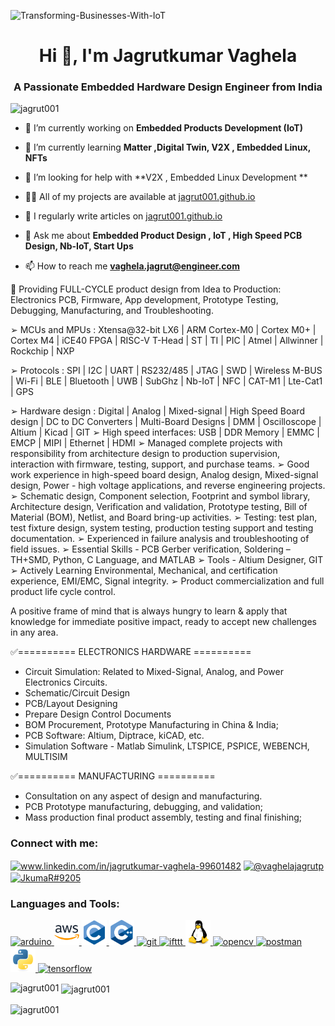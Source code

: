 ![Transforming-Businesses-With-IoT](https://user-images.githubusercontent.com/67455535/211240136-c8554fcc-7df2-4e89-bd73-11a5d7e22d1e.gif)


<h1 align="center">Hi 👋, I'm Jagrutkumar Vaghela</h1>
<h3 align="center">A Passionate Embedded Hardware Design Engineer from India</h3>

<p align="left"> <img src="https://komarev.com/ghpvc/?username=jagrut001&label=Profile%20views&color=0e75b6&style=flat" alt="jagrut001" /> </p>


- 🔭 I’m currently working on **Embedded Products Development (IoT)**

- 🌱 I’m currently learning **Matter ,Digital Twin, V2X , Embedded Linux, NFTs**

- 🤝 I’m looking for help with **V2X , Embedded Linux Development **

- 👨‍💻 All of my projects are available at [jagrut001.github.io](jagrut001.github.io)

- 📝 I regularly write articles on [jagrut001.github.io](jagrut001.github.io)

- 💬 Ask me about **Embedded Product Design , IoT , High Speed PCB Design, Nb-IoT, Start Ups**

- 📫 How to reach me **vaghela.jagrut@engineer.com**

🚀 Providing FULL-CYCLE product design from Idea to Production: Electronics PCB, Firmware, App development, Prototype Testing, Debugging, Manufacturing, and Troubleshooting.

➢ MCUs and MPUs : Xtensa@32-bit LX6 | ARM Cortex-M0 | Cortex M0+ | Cortex M4 | iCE40
 FPGA | RISC-V T-Head | ST | TI | PIC | Atmel | Allwinner | Rockchip | NXP
 
➢ Protocols : SPI | I2C | UART | RS232/485 | JTAG | SWD | Wireless M-BUS | Wi-Fi | BLE | Bluetooth | UWB | SubGhz | Nb-IoT | NFC | CAT-M1 | Lte-Cat1 | GPS

➢ Hardware design : Digital | Analog | Mixed-signal | High Speed Board design | DC to DC Converters | Multi-Board Designs | DMM | Oscilloscope | Altium | Kicad | GIT
➢ High speed interfaces: USB | DDR Memory | EMMC | EMCP | MIPI | Ethernet | HDMI
➢ Managed complete projects with responsibility from architecture design to production supervision, interaction with firmware, testing, support, and purchase teams.
➢ Good work experience in high-speed board design, Analog design, Mixed-signal design, Power - high voltage applications, and reverse engineering projects.
➢ Schematic design, Component selection, Footprint and symbol library, Architecture design, Verification and validation, Prototype testing, Bill of Material (BOM), Netlist, and Board bring-up activities.
➢ Testing: test plan, test fixture design, system testing, production testing support and testing documentation.
➢ Experienced in failure analysis and troubleshooting of field issues. 
➢ Essential Skills - PCB Gerber verification, Soldering – TH+SMD, Python, C Language, and MATLAB
➢ Tools - Altium Designer, GIT
➢ Actively Learning Environmental, Mechanical, and certification experience, EMI/EMC, Signal integrity.
➢ Product commercialization and full product life cycle control.

A positive frame of mind that is always hungry to learn & apply that knowledge for immediate positive impact, ready to accept new challenges in any area.

✅========== ELECTRONICS HARDWARE ==========
- Circuit Simulation: Related to Mixed-Signal, Analog, and Power Electronics Circuits.
- Schematic/Circuit Design
- PCB/Layout Designing
- Prepare Design Control Documents
- BOM Procurement, Prototype Manufacturing in China & India;
- PCB Software: Altium, Diptrace, kiCAD, etc.
- Simulation Software - Matlab Simulink, LTSPICE, PSPICE, WEBENCH, MULTISIM

✅========== MANUFACTURING ==========
- Consultation on any aspect of design and manufacturing.
- PCB Prototype manufacturing, debugging, and validation;
- Mass production final product assembly, testing and final finishing;


<h3 align="left">Connect with me:</h3>
<p align="left">
<a href="https://www.linkedin.com/in/jagrutkumar-vaghela-99601482/" target="blank"><img align="center" src="https://raw.githubusercontent.com/rahuldkjain/github-profile-readme-generator/master/src/images/icons/Social/linked-in-alt.svg" alt="www.linkedin.com/in/jagrutkumar-vaghela-99601482" height="30" width="40" /></a>
<a href="https://www.hackerrank.com/vaghelajagrutp?hr_r=1" target="blank"><img align="center" src="https://raw.githubusercontent.com/rahuldkjain/github-profile-readme-generator/master/src/images/icons/Social/hackerrank.svg" alt="@vaghelajagrutp" height="30" width="40" /></a>
<a href="https://discord.gg/kgpFuDpm" target="blank"><img align="center" src="https://raw.githubusercontent.com/rahuldkjain/github-profile-readme-generator/master/src/images/icons/Social/discord.svg" alt="JkumaR#9205" height="30" width="40" /></a>
</p>

<h3 align="left">Languages and Tools:</h3>
<p align="left"> <a href="https://www.arduino.cc/" target="_blank" rel="noreferrer"> <img src="https://cdn.worldvectorlogo.com/logos/arduino-1.svg" alt="arduino" width="40" height="40"/> </a> <a href="https://aws.amazon.com" target="_blank" rel="noreferrer"> <img src="https://raw.githubusercontent.com/devicons/devicon/master/icons/amazonwebservices/amazonwebservices-original-wordmark.svg" alt="aws" width="40" height="40"/> </a> <a href="https://www.cprogramming.com/" target="_blank" rel="noreferrer"> <img src="https://raw.githubusercontent.com/devicons/devicon/master/icons/c/c-original.svg" alt="c" width="40" height="40"/> </a> <a href="https://www.w3schools.com/cpp/" target="_blank" rel="noreferrer"> <img src="https://raw.githubusercontent.com/devicons/devicon/master/icons/cplusplus/cplusplus-original.svg" alt="cplusplus" width="40" height="40"/> </a> <a href="https://git-scm.com/" target="_blank" rel="noreferrer"> <img src="https://www.vectorlogo.zone/logos/git-scm/git-scm-icon.svg" alt="git" width="40" height="40"/> </a> <a href="https://ifttt.com/" target="_blank" rel="noreferrer"> <img src="https://www.vectorlogo.zone/logos/ifttt/ifttt-ar21.svg" alt="ifttt" width="40" height="40"/> </a> <a href="https://www.linux.org/" target="_blank" rel="noreferrer"> <img src="https://raw.githubusercontent.com/devicons/devicon/master/icons/linux/linux-original.svg" alt="linux" width="40" height="40"/> </a> <a href="https://opencv.org/" target="_blank" rel="noreferrer"> <img src="https://www.vectorlogo.zone/logos/opencv/opencv-icon.svg" alt="opencv" width="40" height="40"/> </a> <a href="https://postman.com" target="_blank" rel="noreferrer"> <img src="https://www.vectorlogo.zone/logos/getpostman/getpostman-icon.svg" alt="postman" width="40" height="40"/> </a> <a href="https://www.python.org" target="_blank" rel="noreferrer"> <img src="https://raw.githubusercontent.com/devicons/devicon/master/icons/python/python-original.svg" alt="python" width="40" height="40"/> </a> <a href="https://www.tensorflow.org" target="_blank" rel="noreferrer"> <img src="https://www.vectorlogo.zone/logos/tensorflow/tensorflow-icon.svg" alt="tensorflow" width="40" height="40"/> </a> </p>

<p><img align="left" src="https://github-readme-stats.vercel.app/api/top-langs?username=jagrut001&show_icons=true&locale=en&layout=compact" alt="jagrut001" /></p>

<p>&nbsp;<img align="center" src="https://github-readme-stats.vercel.app/api?username=jagrut001&show_icons=true&locale=en" alt="jagrut001" /></p>

<p><img align="center" src="https://github-readme-streak-stats.herokuapp.com/?user=jagrut001&" alt="jagrut001" /></p>
